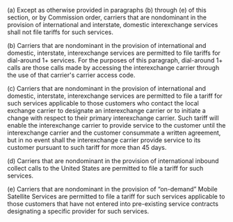 (a) Except as otherwise provided in paragraphs (b) through (e) of this section, or by Commission order, carriers that are nondominant in the provision of international and interstate, domestic interexchange services shall not file tariffs for such services.
              

(b) Carriers that are nondominant in the provision of international and domestic, interstate, interexchange services are permitted to file tariffs for dial-around 1+ services. For the purposes of this paragraph, dial-around 1+ calls are those calls made by accessing the interexchange carrier through the use of that carrier's carrier access code.

(c) Carriers that are nondominant in the provision of international and domestic, interstate, interexchange services are permitted to file a tariff for such services applicable to those customers who contact the local exchange carrier to designate an interexchange carrier or to initiate a change with respect to their primary interexchange carrier. Such tariff will enable the interexchange carrier to provide service to the customer until the interexchange carrier and the customer consummate a written agreement, but in no event shall the interexchange carrier provide service to its customer pursuant to such tariff for more than 45 days.

(d) Carriers that are nondominant in the provision of international inbound collect calls to the United States are permitted to file a tariff for such services.

(e) Carriers that are nondominant in the provision of “on-demand” Mobile Satellite Services are permitted to file a tariff for such services applicable to those customers that have not entered into pre-existing service contracts designating a specific provider for such services.


